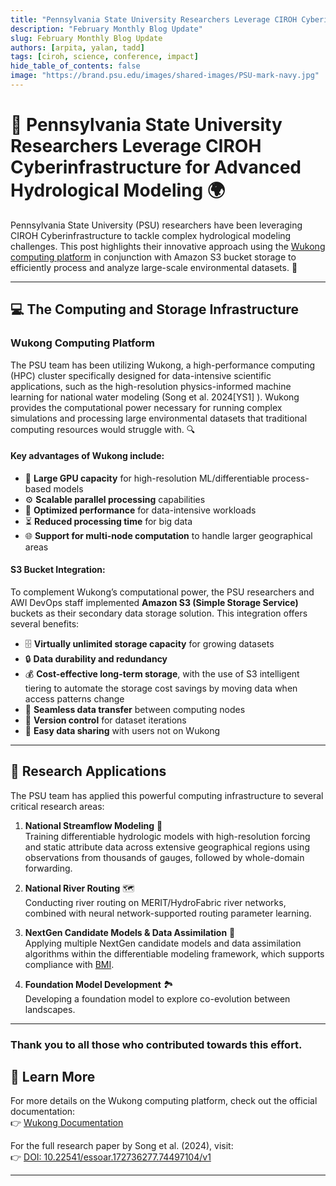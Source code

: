 ```yaml
---
title: "Pennsylvania State University Researchers Leverage CIROH Cyberinfrastructure for Advanced Hydrological Modeling "
description: "February Monthly Blog Update"
slug: February Monthly Blog Update
authors: [arpita, yalan, tadd]
tags: [ciroh, science, conference, impact]
hide_table_of_contents: false
image: "https://brand.psu.edu/images/shared-images/PSU-mark-navy.jpg"
---
```


# 🌊 Pennsylvania State University Researchers Leverage CIROH Cyberinfrastructure for Advanced Hydrological Modeling 🌍

Pennsylvania State University (PSU) researchers have been leveraging CIROH Cyberinfrastructure to tackle complex hydrological modeling challenges. This post highlights their innovative approach using the [Wukong computing platform](https://docs.ciroh.org/docs/services/on-prem/Wukong/) in conjunction with Amazon S3 bucket storage to efficiently process and analyze large-scale environmental datasets. 🚀

---
<!-- truncate -->
## 💻 The Computing and Storage Infrastructure

### **Wukong Computing Platform**
The PSU team has been utilizing Wukong, a high-performance computing (HPC) cluster specifically designed for data-intensive scientific applications, such as the high-resolution physics-informed machine learning for national water modeling (Song et al. 2024[YS1] ). Wukong provides the computational power necessary for running complex simulations and processing large environmental datasets that traditional computing resources would struggle with. 🔍



#### Key advantages of Wukong include:
- 🎯 **Large GPU capacity** for high-resolution ML/differentiable process-based models
- ⚙️ **Scalable parallel processing** capabilities
- 🚀 **Optimized performance** for data-intensive workloads
- ⏳ **Reduced processing time** for big data
- 🌐 **Support for multi-node computation** to handle larger geographical areas

#### **S3 Bucket Integration**: 
To complement Wukong’s computational power, the PSU researchers and AWI DevOps staff implemented **Amazon S3 (Simple Storage Service)** buckets as their secondary data storage solution. This integration offers several benefits:
- 🗄️ **Virtually unlimited storage capacity** for growing datasets
- 🔒 **Data durability and redundancy**
- 💰 **Cost-effective long-term storage**, with the use of S3 intelligent tiering to automate the storage cost savings by moving data when access patterns change
- 🔄 **Seamless data transfer** between computing nodes
- 📝 **Version control** for dataset iterations
- 🤝 **Easy data sharing** with users not on Wukong

---

## 🔬 Research Applications

The PSU team has applied this powerful computing infrastructure to several critical research areas:

1. **National Streamflow Modeling** 🌊  
   Training differentiable hydrologic models with high-resolution forcing and static attribute data across extensive geographical regions using observations from thousands of gauges, followed by whole-domain forwarding.

2. **National River Routing** 🗺️  
   Conducting river routing on MERIT/HydroFabric river networks, combined with neural network-supported routing parameter learning.

3. **NextGen Candidate Models & Data Assimilation** 🔄  
   Applying multiple NextGen candidate models and data assimilation algorithms within the differentiable modeling framework, which supports compliance with [BMI](https://doi.org/10.5281/zenodo.14827983).

4. **Foundation Model Development** 🏞️  
   Developing a foundation model to explore co-evolution between landscapes.

---

### Thank you to all those who contributed towards this effort.

## 🔗 Learn More
For more details on the Wukong computing platform, check out the official documentation:  
👉 [Wukong Documentation](https://docs.ciroh.org/docs/services/on-prem/Wukong/)

For the full research paper by Song et al. (2024), visit:  
👉 [DOI: 10.22541/essoar.172736277.74497104/v1](https://doi.org/10.22541/essoar.172736277.74497104/v1)

---

